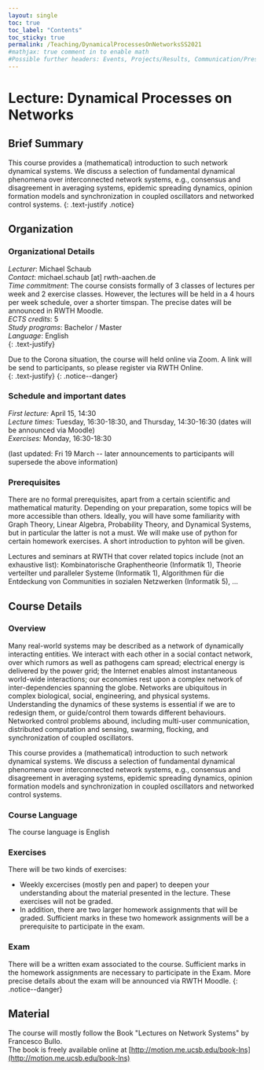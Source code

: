```yaml
---
layout: single
toc: true
toc_label: "Contents"
toc_sticky: true
permalink: /Teaching/DynamicalProcessesOnNetworksSS2021
#mathjax: true comment in to enable math
#Possible further headers: Events, Projects/Results, Communication/Presentation, News
---
```

<script>addBackToTop({
  backgroundColor: '#fff',
  innerHTML: 'Back to Top',
  textColor: '#333'
})</script>
<style>
  #back-to-top {
    border: 1px solid #ccc;
    border-radius: 0;
    font-family: sans-serif;
    font-size: 14px;
    width: 100px;
    text-align: center;
    line-height: 30px;
    height: 30px;
  }
</style>

# Lecture: Dynamical Processes on Networks

## Brief Summary

This course provides a (mathematical) introduction to such network dynamical systems. We discuss a selection of fundamental dynamical phenomena over interconnected network systems, e.g., consensus and disagreement in averaging systems, epidemic spreading dynamics, opinion formation models and synchronization in coupled oscillators and networked control systems.
{: .text-justify .notice}

## Organization

### Organizational Details
*Lecturer*: Michael Schaub  
*Contact*: michael.schaub [at] rwth-aachen.de  
*Time commitment*: The course consists formally of 3 classes of lectures per week and 2 exercise classes. However, the lectures will be held in a 4 hours per week schedule, over a shorter timspan.
The precise dates will be announced in RWTH Moodle.    
*ECTS credits*: 5   
*Study programs*: Bachelor / Master    
*Language*: English   
{: .text-justify}

Due to the Corona situation, the course will held online via Zoom. A link will be send to participants, so please register via RWTH Online.    
{: .text-justify}
{: .notice--danger}

### Schedule and important dates
*First lecture:* April 15, 14:30   
*Lecture times:* Tuesday, 16:30-18:30, and Thursday, 14:30-16:30 (dates will be announced via Moodle)    
*Exercises:* Monday, 16:30-18:30   

(last updated: Fri 19 March -- later announcements to participants will supersede the above information)

### Prerequisites 
There are no formal prerequisites, apart from a certain scientific and mathematical maturity. 
Depending on your preparation, some topics will be more accessible than others. 
Ideally, you will have some familiarity with Graph Theory, Linear Algebra, Probability Theory, and Dynamical Systems, but in particular the latter is not a must.
We will make use of python for certain homework exercises. 
A short introduction to pyhton will be given.

Lectures and seminars at RWTH that cover related topics include (not an exhaustive list):
Kombinatorische Graphentheorie (Informatik 1), Theorie verteilter und paralleler Systeme (Informatik 1), Algorithmen für die Entdeckung von Communities in sozialen Netzwerken (Informatik 5), ...

## Course Details

### Overview
Many real-world systems may be described as a network of dynamically interacting entities. We interact with each other in a social contact network, over which rumors as well as pathogens cam spread; electrical energy is delivered by the power grid; the Internet enables almost instantaneous world-wide interactions; our economies rest upon a complex network of inter-dependencies spanning the globe. Networks are ubiquitous in complex biological, social, engineering, and physical systems. Understanding the dynamics of these systems is essential if we are to redesign them, or guide/control them towards different behaviours. Networked control problems abound, including multi-user communication, distributed computation and sensing, swarming, flocking, and synchronization of coupled oscillators.

This course provides a (mathematical) introduction to such network dynamical systems. We discuss a selection of fundamental dynamical phenomena over interconnected network systems, e.g., consensus and disagreement in averaging systems, epidemic spreading dynamics, opinion formation models and synchronization in coupled oscillators and networked control systems.

### Course Language
The course language is English

### Exercises
There will be two kinds of exercises:   
* Weekly excercises (mostly pen and paper) to deepen your understanding about the material presented in the lecture. These exercises will not be graded.   
* In addition, there are two larger homework assignments that will be graded. Sufficient marks in these two homework assignments will be a prerequisite to participate in the exam.

### Exam
There will be a written exam associated to the course.
Sufficient marks in the homework assignments are necessary to participate in the Exam.
More precise details about the exam will be announced via RWTH Moodle.
{: .notice--danger}


## Material
The course will mostly follow the Book "Lectures on Network Systems" by Francesco Bullo.    
The book is freely available online at [http://motion.me.ucsb.edu/book-lns](http://motion.me.ucsb.edu/book-lns)  

